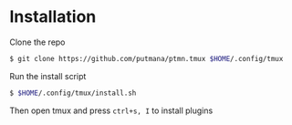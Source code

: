 # Installation

Clone the repo

```sh
$ git clone https://github.com/putmana/ptmn.tmux $HOME/.config/tmux
```

Run the install script

```sh
$ $HOME/.config/tmux/install.sh
```

Then open tmux and press `ctrl+s, I` to install plugins
